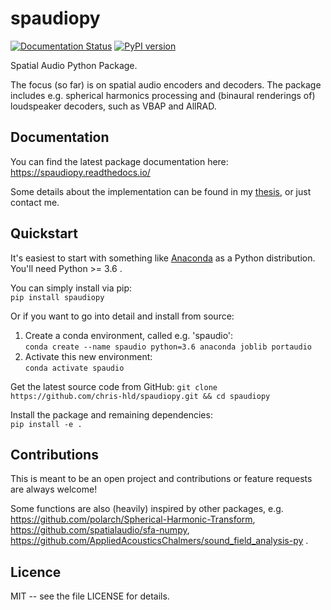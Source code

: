 # spaudiopy
 [![Documentation Status](https://readthedocs.org/projects/spaudiopy/badge/?version=latest)](https://spaudiopy.readthedocs.io/en/latest/?badge=latest)
 [![PyPI version](https://badge.fury.io/py/spaudiopy.svg)](https://badge.fury.io/py/spaudiopy)

Spatial Audio Python Package.

The focus (so far) is on spatial audio encoders and decoders.
The package includes e.g. spherical harmonics processing and (binaural renderings of) loudspeaker decoders, such as VBAP and AllRAD.

## Documentation

You can find the latest package documentation here:  
https://spaudiopy.readthedocs.io/

Some details about the implementation can be found in my [thesis](https://doi.org/10.13140/RG.2.2.11905.20323), or just contact me.

## Quickstart

It's easiest to start with something like [Anaconda](https://www.anaconda.com/distribution/) as a Python distribution.
You'll need Python >= 3.6 .

You can simply install via pip:  
  `pip install spaudiopy`

Or if you want to go into detail and install from source:

1. Create a conda environment, called e.g. 'spaudio':  
  `conda create --name spaudio python=3.6 anaconda joblib portaudio`
2. Activate this new environment:  
  `conda activate spaudio`
  
Get the latest source code from GitHub:
  `git clone https://github.com/chris-hld/spaudiopy.git && cd spaudiopy`

Install the package and remaining dependencies:  
  `pip install -e . ` 

## Contributions

This is meant to be an open project and contributions or feature requests are always welcome!

Some functions are also (heavily) inspired by other packages, e.g. https://github.com/polarch/Spherical-Harmonic-Transform, https://github.com/spatialaudio/sfa-numpy, https://github.com/AppliedAcousticsChalmers/sound_field_analysis-py .

## Licence

MIT -- see the file LICENSE for details.
